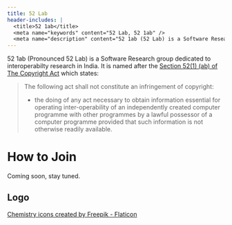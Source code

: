 ```yaml
---
title: 52 Lab
header-includes: |
  <title>52 1ab</title>
  <meta name="keywords" content="52 Lab, 52 1ab" />
  <meta name="description" content="52 1ab (52 Lab) is a Software Research group dedicated to interoperabilty research in India." />
---
```

52 1ab (Pronounced 52 Lab) is a Software Research group dedicated to
interoperabilty research in India. It is named after the [Section 52(1)
(ab) of The Copyright Act](https://indiankanoon.org/doc/192487119/) which states:

> The following act shall not constitute an infringement of copyright:
>
> - the doing of any act necessary to obtain information essential for
  operating inter-operability of an independently created computer programme
  with other programmes by a lawful possessor of a computer programme
  provided that such information is not otherwise readily available.

# How to Join

Coming soon, stay tuned.

## Logo

[Chemistry icons created by Freepik - Flaticon](https://www.flaticon.com/free-icons/chemistry)